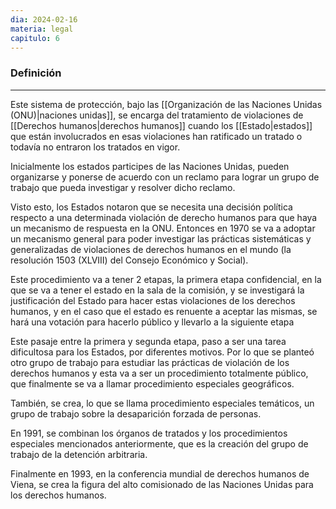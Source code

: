 ```yaml
---
dia: 2024-02-16
materia: legal
capitulo: 6
---
```

### Definición
---
Este sistema de protección, bajo las [[Organización de las Naciones Unidas (ONU)|naciones unidas]], se encarga del tratamiento de violaciones de [[Derechos humanos|derechos humanos]] cuando los [[Estado|estados]] que están involucrados en esas violaciones han ratificado un tratado o todavía no entraron los tratados en vigor.

Inicialmente los estados participes de las Naciones Unidas, pueden organizarse y ponerse de acuerdo con un reclamo para lograr un grupo de trabajo que pueda investigar y resolver dicho reclamo. 

Visto esto, los Estados notaron que se necesita una decisión política respecto a una determinada violación de derecho humanos para que haya un mecanismo de respuesta en la ONU. Entonces en 1970 se va a adoptar un mecanismo general para poder investigar las prácticas sistemáticas y generalizadas de violaciones de derechos humanos en el mundo (la resolución 1503 (XLVIII) del Consejo Económico y Social).

Este procedimiento va a tener 2 etapas, la primera etapa confidencial, en la que se va a tener el estado en la sala de la comisión, y se investigará la justificación del Estado para hacer estas violaciones de los derechos humanos, y en el caso que el estado es renuente a aceptar las mismas, se hará una votación para hacerlo público y llevarlo a la siguiente etapa

Este pasaje entre la primera y segunda etapa, paso a ser una tarea dificultosa para los Estados, por diferentes motivos. Por lo que se planteó otro grupo de trabajo para estudiar las prácticas de violación de los derechos humanos y esta va a ser un procedimiento totalmente público, que finalmente se va a llamar procedimiento especiales geográficos.

También, se crea, lo que se llama procedimiento especiales temáticos, un grupo de trabajo sobre la desaparición forzada de personas.

En 1991, se combinan los órganos de tratados y los procedimientos especiales mencionados anteriormente, que es la creación del grupo de trabajo de la detención arbitraria.

Finalmente en 1993, en la conferencia mundial de derechos humanos de Viena, se crea la figura del alto comisionado de las Naciones Unidas para los derechos humanos.




